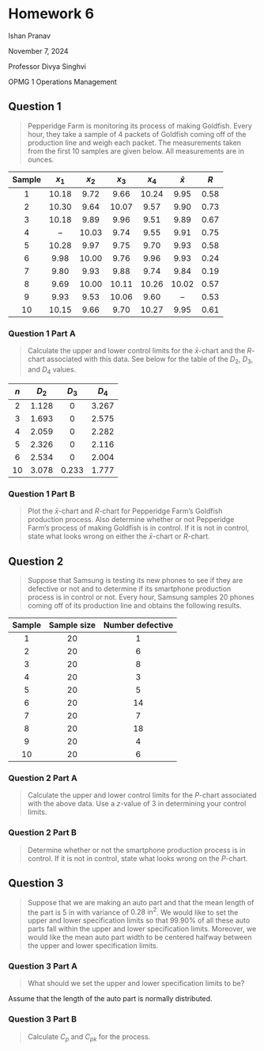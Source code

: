 # Homework 6

Ishan Pranav

November 7, 2024

Professor Divya Singhvi

OPMG 1 Operations Management

## Question 1

> Pepperidge Farm is monitoring its process of making Goldfish. Every hour, they
> take a sample of 4 packets of Goldfish coming off of the production line and
> weigh each packet. The measurements taken from the first 10 samples are given
> below. All measurements are in ounces.

| Sample | $x_1$ | $x_2$ | $x_3$ | $x_4$ | $\bar{x}$ | $R$ |
|:------:|:-----:|:-----:|:-----:|:-----:|:---------:|:---:|
| 1 | 10.18 | 9.72 | 9.66 | 10.24 | 9.95 | 0.58 |
| 2 | 10.30 | 9.64 | 10.07 | 9.57 | 9.90 | 0.73 |
| 3 | 10.18 | 9.89 | 9.96 | 9.51 | 9.89 | 0.67 |
| 4 | – | 10.03 | 9.74 | 9.55 | 9.91 | 0.75 |
| 5 | 10.28 | 9.97 | 9.75 | 9.70 | 9.93 | 0.58 |
| 6 | 9.98 | 10.00 | 9.76 | 9.96 | 9.93 | 0.24 |
| 7 | 9.80 | 9.93 | 9.88 | 9.74 | 9.84 | 0.19 |
| 8 | 9.69 | 10.00 | 10.11 | 10.26 | 10.02 | 0.57 |
| 9 | 9.93 | 9.53 | 10.06 | 9.60 | – | 0.53 |
| 10 | 10.15 | 9.66 | 9.70 | 10.27 | 9.95 | 0.61 |

### Question 1 Part A

> Calculate the upper and lower control limits for the $\bar{x}$-chart and the
> $R$-chart associated with this data. See below for the table of the $D_2$,
> $D_3$, and $D_4$ values.

| $n$ | $D_2$ | $D_3$ | $D_4$ |
|:---:|:-----:|:-----:|:-----:|
| 2 | 1.128 | 0 | 3.267 |
| 3 | 1.693 | 0 | 2.575 |
| 4 | 2.059 | 0 | 2.282 |
| 5 | 2.326 | 0 | 2.116 |
| 6 | 2.534 | 0 | 2.004 |
| 10 | 3.078 | 0.233 | 1.777 |

### Question 1 Part B

> Plot the $\bar{x}$-chart and $R$-chart for Pepperidge Farm’s Goldfish
> production process. Also determine whether or not Pepperidge Farm’s process of
> making Goldfish is in control. If it is not in control, state what looks wrong
> on either the $\bar{x}$-chart or $R$-chart.

## Question 2

> Suppose that Samsung is testing its new phones to see if they are defective or
> not and to determine if its smartphone production process is in control or
> not. Every hour, Samsung samples 20 phones coming off of its production line
> and obtains the following results.

| Sample | Sample size | Number defective |
|:------:|:-----------:|:----------------:|
| 1 | 20 | 1 |
| 2 | 20 | 6 |
| 3 | 20 | 8 |
| 4 | 20 | 3 |
| 5 | 20 | 5 |
| 6 | 20 | 14 |
| 7 | 20 | 7 |
| 8 | 20 | 18 |
| 9 | 20 | 4 |
| 10 | 20 | 6 |

### Question 2 Part A

> Calculate the upper and lower control limits for the $P$-chart associated with
> the above data. Use a $z$-value of $3$ in determining your control limits.

### Question 2 Part B

> Determine whether or not the smartphone production process is in control. If
> it is not in control, state what looks wrong on the $P$-chart.

## Question 3

> Suppose that we are making an auto part and that the mean length of the part
> is $5\text{ in}$ with variance of $0.28\text{ in}^2$. We would like to set the
> upper and lower specification limits so that $99.90\%$ of all these auto parts
> fall within the upper and lower specification limits. Moreover, we would like
> the mean auto part width to be centered halfway between the upper and lower
> specification limits.

### Question 3 Part A

> What should we set the upper and lower specification limits to be?

Assume that the length of the auto part is normally distributed.

### Question 3 Part B

> Calculate $C_p$ and $C_{pk}$ for the process.
